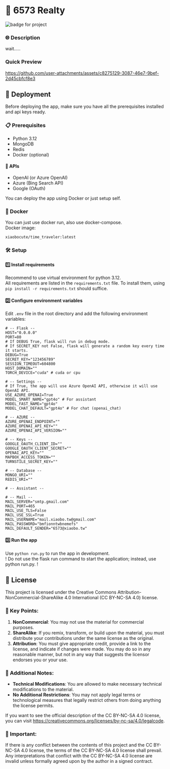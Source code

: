 # 🚀 6573 Realty

![badge for project](https://wakapi.xiaobo.app/api/badge/%e5%b0%8f%e6%b3%a2/interval:today/project:6573Realty?label=Wakapi)

### 🌐 Description

wait.....

### Quick Preview



https://github.com/user-attachments/assets/c8275129-3087-46e7-9bef-2d45cbfcf8e3



## 🚀 Deployment

Before deploying the app, make sure you have all the prerequisites installed and api keys ready.

### 📋 Prerequisites
* Python 3.12
* MongoDB
* Redis
* Docker (optional)
#### 🔑 APIs
* OpenAI (or Azure OpenAI)
* Azure (Bing Search API)
* Google (OAuth)

You can deploy the app using Docker or just setup self.
### 🐳 Docker
You can just use docker run, also use docker-compose.  
Docker image:
```
xiaobocute/time_traveler:latest
```

### 🛠 Setup
#### 1️⃣ Install requirements
Recommend to use virtual environment for python 3.12.  
All requirements are listed in the `requirements.txt` file. To install them, using `pip install -r requirements.txt` should suffice.
#### 2️⃣ Configure environment variables
Edit `.env` file in the root directory and add the following environment variables:
```
# -- Flask --
HOST="0.0.0.0"
PORT=80
# If DEBUG True, flask will run in debug mode.
# If SECRET_KEY not False, flask will generate a random key every time it starts.
DEBUG=True
SECRET_KEY="123456789"
SESSION_TIMEOUT=604800
HOST_DOMAIN=""
TORCH_DEVICE="cuda" # cuda or cpu

# -- Settings --
# If True, the app will use Azure OpenAI API, otherwise it will use OpenAI API.
USE_AZURE_OPENAI=True
MODEL_SMART_NAME="gpt4o" # For assistant
MODEL_FAST_NAME="gpt4o"
MODEL_CHAT_DEFAULT="gpt4o" # For chat (openai_chat)

# -- AZURE --
AZURE_OPENAI_ENDPOINT=""
AZURE_OPENAI_API_KEY=""
AZURE_OPENAI_API_VERSION=""

# -- Keys --
GOOGLE_OAUTH_CLIENT_ID=""
GOOGLE_OAUTH_CLIENT_SECRET=""
OPENAI_API_KEY=""
MAPBOX_ACCESS_TOKEN=""
TURNSTILE_SECRET_KEY=""

# -- Database --
MONGO_URI=""
REDIS_URI=""

# -- Assistant --

# -- Mail --
MAIL_SERVER="smtp.gmail.com"
MAIL_PORT=465
MAIL_USE_TLS=False
MAIL_USE_SSL=True
MAIL_USERNAME="mail.xiaobo.tw@gmail.com"
MAIL_PASSWORD="bmfionntwbnemefs"
MAIL_DEFAULT_SENDER="6573@xiaobo.tw"
```

#### 3️⃣ Run the app
Use `python run.py` to run the app in development.  
! Do not use the flask run command to start the application; instead, use python run.py. !

## 📜 License

This project is licensed under the Creative Commons Attribution-NonCommercial-ShareAlike 4.0 International (CC BY-NC-SA 4.0) license. 

### 📌 Key Points:

1. **NonCommercial**: You may not use the material for commercial purposes.
2. **ShareAlike**: If you remix, transform, or build upon the material, you must distribute your contributions under the same license as the original.
3. **Attribution**: You must give appropriate credit, provide a link to the license, and indicate if changes were made. You may do so in any reasonable manner, but not in any way that suggests the licensor endorses you or your use.

### 📝 Additional Notes:

- **Technical Modifications**: You are allowed to make necessary technical modifications to the material.
- **No Additional Restrictions**: You may not apply legal terms or technological measures that legally restrict others from doing anything the license permits.
  
If you want to see the official description of the CC BY-NC-SA 4.0 license, you can visit https://creativecommons.org/licenses/by-nc-sa/4.0/legalcode.

### 🚨 Important:

If there is any conflict between the contents of this project and the CC BY-NC-SA 4.0 license, the terms of the CC BY-NC-SA 4.0 license shall prevail. Any interpretations that conflict with the CC BY-NC-SA 4.0 license are invalid unless formally agreed upon by the author in a signed contract.
